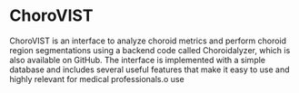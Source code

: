 # ChoroVIST
ChoroVIST is an interface to analyze choroid metrics and perform choroid region segmentations using a backend code called Choroidalyzer, which is also available on GitHub. The interface is implemented with a simple database and includes several useful features that make it easy to use and highly relevant for medical professionals.o use
